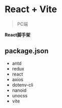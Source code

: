 # React + Vite

> PC端

**React脚手架**

## package.json
- antd
- redux
- react
- axios
- dotenv-cli
- nanoid
- unocss
- vite
